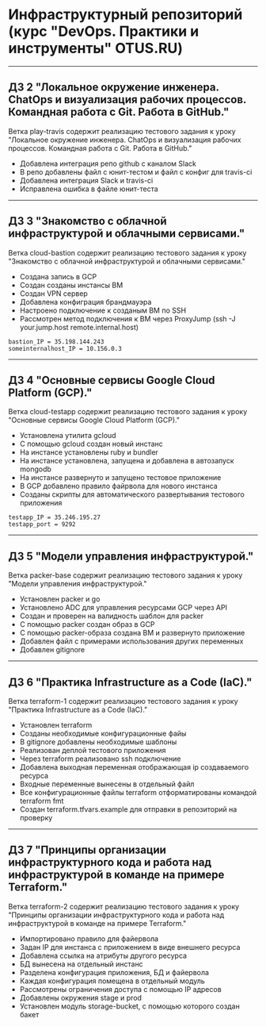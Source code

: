 # Инфраструктурный репозиторий (курс "DevOps. Практики и инструменты" OTUS.RU)

------
## ДЗ 2 "Локальное окружение инженера. ChatOps и визуализация рабочих процессов. Командная работа с Git. Работа в GitHub."

Ветка play-travis содержит реализацию тестового задания к уроку "Локальное окружение инженера. ChatOps и визуализация рабочих процессов. Командная работа с Git. Работа в GitHub." 

* Добавлена интеграция репо github с каналом Slack
* В репо добавлены файл с юнит-тестом и файл с конфиг для travis-ci
* Добавлена интеграция Slack и travis-ci
* Исправлена ошибка в файле юнит-теста 

------
## ДЗ 3 "Знакомство с облачной инфраструктурой и облачными сервисами."

Ветка cloud-bastion содержит реализацию тестового задания к уроку "Знакомство с облачной инфраструктурой и облачными сервисами."

* Создана запись в GCP
* Создан созданы инстансы ВМ
* Создан VPN сервер
* Добавлена конфиграция брандмауэра
* Настроено подключение к созданым ВМ по SSH
* Рассмотрен метод подключения к ВМ через ProxyJump (ssh -J your.jump.host remote.internal.host)

```
bastion_IP = 35.198.144.243
someinternalhost_IP = 10.156.0.3
```

------
## ДЗ 4 "Основные сервисы Google Cloud Platform (GCP)."

Ветка cloud-testapp содержит реализацию тестового задания к уроку "Основные сервисы Google Cloud Platform (GCP)." 

* Установлена утилита gcloud
* С помощью gcloud создан новый инстанс
* На инстансе установлены ruby и bundler
* На инстансе установлена, запущена и добавлена в автозапуск mongodb
* На инстансе развернуто и запущено тестовое приложение 
* В GCP добавлено правило файрвола для нового инстанса 
* Созданы скрипты для автоматического развертывания тестового приложения
```
testapp_IP = 35.246.195.27
testapp_port = 9292
```

------
## ДЗ 5 "Модели управления инфраструктурой."

Ветка packer-base содержит реализацию тестового задания к уроку "Модели управления инфраструктурой." 

* Установлен packer и go
* Установлено ADC для управления ресурсами GCP через API
* Создан и проверен на валидность шаблон для packer
* С помощью packer создан образ в GCP
* C помощью packer-образа создана ВМ и развернуто приложение
* Добавлен файл с примерами использования других переменных
* Добавлен gitignore

------
## ДЗ 6 "Практика Infrastructure as a Code (IaC)."

Ветка terraform-1 содержит реализацию тестового задания к уроку "Практика Infrastructure as a Code (IaC)."

* Установлен terraform
* Созданы необходимые конфигурационные файы
* В gitignore добавлены необходимые шаблоны
* Реализован деплой тестового приложения 
* Через terraform реализовано ssh подключение
* Добавлена выходная переменная отображающая ip создаваемого ресурса
* Входные переменные вынесены в отдельный файл
* Все конфигурационные файлы terraform отформатированы командой terraform fmt
* Создан terraform.tfvars.example для отправки в репозиторий на проверку

------
## ДЗ 7 "Принципы организации инфраструктурного кода и работа над инфраструктурой в команде на примере Terraform."

Ветка terraform-2 содержит реализацию тестового задания к уроку "Принципы организации инфраструктурного кода и работа над инфраструктурой в команде на примере Terraform."

* Импортировано правило для файервола
* Задан IP для инстанса с приложением в виде внешнего ресурса
* Добавлена ссылка на атрибуты другого ресурса
* БД вынесена на отдельный инстанс
* Разделена конфигурация приложения, БД и файервола
* Каждая конфигурация помещена в отдельный модуль
* Рассмотрены ограничения доступа с помощью IP адресов
* Добавлены окружения stage и prod
* Установлен модуль storage-bucket, с помощью которого создан бакет 
